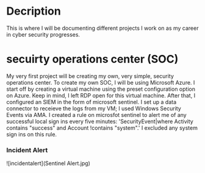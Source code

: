# Decription
This is where I will be documenting different projects I work on as my career in cyber security progresses. 

# secuirty operations center (SOC)

My very first project will be creating my own, very simple, security operations center. To create my own SOC, I will be using Microsoft Azure. I start off by creating a virtual machine using the preset configuration option on Azure. Keep in mind, I left RDP open for this virtual machine. After that, I configured an SIEM in the form of microsoft sentinel. I set up a data connector to receieve the logs from my VM; I used Windows Security Events via AMA. I created a rule on microsfot sentinel to alert me of any successful local sign ins every five minutes: 'SecurityEvent|where Activity contains "success" and Account !contains "system".' I excluded any system sign ins on this rule.
### Incident Alert
![incidentalert](Sentinel Alert.jpg)
